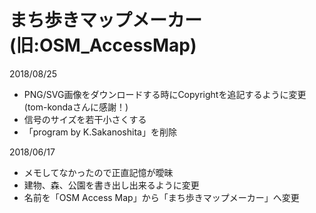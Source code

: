 # まち歩きマップメーカー(旧:OSM_AccessMap)

2018/08/25
* PNG/SVG画像をダウンロードする時にCopyrightを追記するように変更(tom-kondaさんに感謝！)
* 信号のサイズを若干小さくする
* 「program by K.Sakanoshita」を削除

2018/06/17
* メモしてなかったので正直記憶が曖昧
* 建物、森、公園を書き出し出来るように変更
* 名前を「OSM Access Map」から「まち歩きマップメーカー」へ変更

